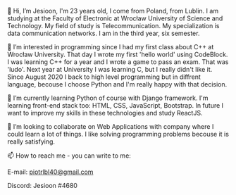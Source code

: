 👋 Hi, I’m Jesioon, I'm 23 years old, I come from Poland, from Lublin. I am studying at the Faculty of Electronic at Wrocław University of Science and Technology. My field of study is Telecommunication. My specialization is data communication networks. I am in the third year, six semester.

👀 I’m interested in programming since I had my first class about C++ at Wrocław University. That day I wrote my first 'hello world' using CodeBlock. I was learning C++ for a year and I wrote a game to pass an exam. That was 'ludo'. Next year at University I was learning C, but I really didn't like it. Since August 2020 I back to high level programming but in diffrent language, becouse I choose Python and I'm really happy with that decision.

🌱 I’m currently learning Python of course with Django framework. I'm learning front-end stack too: HTML, CSS, JavaScript, Bootstrap. In future I want to improve my skills in these technologies and study ReactJS.

💞️ I’m looking to collaborate on Web Applications with company where I could learn a lot of things. I like solving programming problems becouse it is really satisfying.

📫 How to reach me - you can write to me:

 E-mail: piotrlbl40@gmail.com

 Discord: Jesioon #4680

